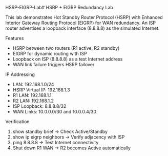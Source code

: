 HSRP-EIGRP-Lab# HSRP + EIGRP Redundancy Lab 

This lab demonstrates Hot Standby Router Protocol (HSRP) with Enhanced Interior Gateway Routing Protocol (EIGRP) 
for WAN redundancy. An ISP router advertises a loopback interface (8.8.8.8) as the simulated Internet.  

Features
- HSRP between two routers (R1 active, R2 standby)
- EIGRP for dynamic routing with ISP
- Loopback on ISP (8.8.8.8) as a test Internet address
- WAN link failure triggers HSRP failover

IP Addressing
- LAN: 192.168.1.0/24
- HSRP Virtual IP: 192.168.1.3
- R1 LAN: 192.168.1.1
- R2 LAN: 192.168.1.2
- ISP Loopback: 8.8.8.8/32
- WAN Links: 10.0.0.0/30 and 10.0.0.4/30

Verification
1. show standby brief → Check Active/Standby
2. show ip eigrp neighbors → Verify adjacency with ISP
3. ping 8.8.8.8 → Test Internet connectivity
4. Shut down R1 WAN → R2 becomes Active automatically
